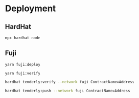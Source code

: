 # Deployment

## HardHat

```sh
npx hardhat node
```

## Fuji 

```sh
yarn fuji:deploy
```

```sh
yarn fuji:verify
```

```sh
hardhat tenderly:verify --network fuji ContractName=Address
```

```sh
hardhat tenderly:push --network fuji ContractName=Address
```
